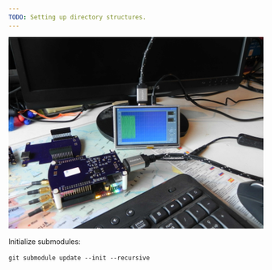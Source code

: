 ```yaml
---
TODO: Setting up directory structures.
---
```


![Alt text](./rpt_guiext.jpg?raw=true "RedPitaya GUI Extension")

Initialize submodules:

```git submodule update --init --recursive```
